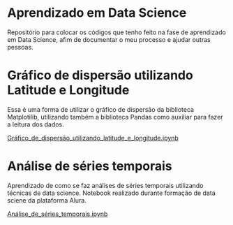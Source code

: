 # Aprendizado em Data Science 

Repositório para colocar os códigos que tenho feito na fase de aprendizado em Data Science, afim de documentar o meu processo e ajudar outras pessoas.

# Gráfico de dispersão utilizando Latitude e Longitude

Essa é uma forma de utilizar o gráfico de dispersão da biblioteca Matplotilib, utilizando também a biblioteca Pandas como auxiliar para fazer a leitura dos dados. 

[Gráfico_de_dispersão_utilizando_latitude_e_longitude.ipynb](/Gráfico_de_dispersão_utilizando_latitude_e_longitude.ipynb)

# Análise de séries temporais

Aprendizado de como se faz análises de séries temporais utilizando técnicas de data science. Notebook realizado durante formação de data sciene da plataforma Alura.

[Análise_de_séries_temporais.ipynb](/Análise_de_séries_temporais.ipynb)
